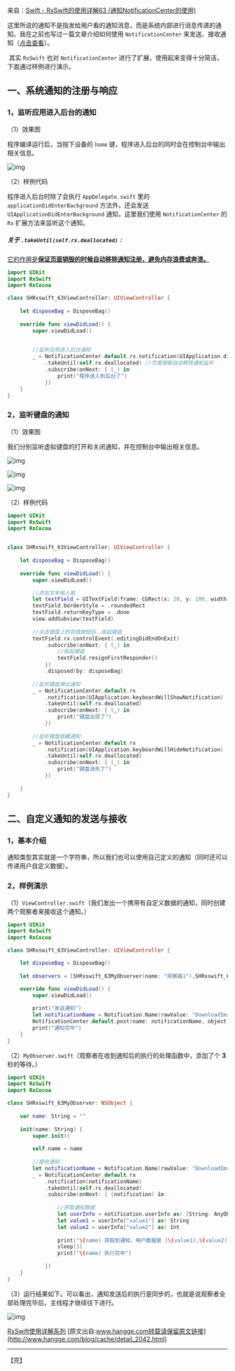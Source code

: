 来自：[Swift - RxSwift的使用详解63 (通知NotificationCenter的使用)](https://www.jianshu.com/p/6eec28e17be7)



​    这里所说的通知不是指发给用户看的通知消息，而是系统内部进行消息传递的通知。我在之前也写过一篇文章介绍如何使用 `NotificationCenter` 来发送、接收通知（[点击查看](http://www.hangge.com/blog/cache/detail_828.html)）。

​    其实 `RxSwift` 也对 `NotificationCenter` 进行了扩展，使用起来变得十分简洁，下面通过样例进行演示。



## 一、系统通知的注册与响应

### 1，监听应用进入后台的通知

（1）效果图

程序编译运行后，当按下设备的 `home` 键，程序进入后台的同时会在控制台中输出相关信息。

![img](https:////upload-images.jianshu.io/upload_images/3788243-bded1ef99139306b.png?imageMogr2/auto-orient/strip|imageView2/2/w/298)

（2）样例代码

程序进入后台时除了会执行 `AppDelegate.swift` 里的 `applicationDidEnterBackground` 方法外，还会发送 `UIApplicationDidEnterBackground` 通知，这里我们使用 `NotificationCenter` 的 `Rx` 扩展方法来监听这个通知。

##### 关于 `.takeUntil(self.rx.deallocated)：`
<u> 它的作用是**保证页面销毁的时候自动移除通知注册，避免内存浪费或奔溃。**</u>

```swift
import UIKit
import RxSwift
import RxCocoa

class SHRxswift_63ViewController: UIViewController {
    
    let disposeBag = DisposeBag()
    
    override func viewDidLoad() {
        super.viewDidLoad()

        
        //监听应用进入后台通知
        _ = NotificationCenter.default.rx.notification(UIApplication.didEnterBackgroundNotification)
            .takeUntil(self.rx.deallocated) //页面销毁自动移除通知监听
            .subscribe(onNext: { (_) in
                print("程序进入到后台了")
            })
    }
}
```



### 2，监听键盘的通知

（1）效果图

我们分别监听虚拟键盘的打开和关闭通知，并在控制台中输出相关信息。

![img](https://upload-images.jianshu.io/upload_images/3788243-28cdf11cd5bd5102.png?imageMogr2/auto-orient/strip|imageView2/2/w/243)



![img](https://upload-images.jianshu.io/upload_images/3788243-16acd6b3990d98ae.png?imageMogr2/auto-orient/strip|imageView2/2/w/243)



![img](https://upload-images.jianshu.io/upload_images/3788243-d27059bf0186409d.png?imageMogr2/auto-orient/strip|imageView2/2/w/251)

（2）样例代码

```swift
import UIKit
import RxSwift
import RxCocoa


class SHRxswift_63ViewController: UIViewController {
    
    let disposeBag = DisposeBag()
    
    override func viewDidLoad() {
        super.viewDidLoad()

        //添加文本输入框
        let textField = UITextField(frame: CGRect(x: 20, y: 100, width: 200, height: 30))
        textField.borderStyle = .roundedRect
        textField.returnKeyType = .done
        view.addSubview(textField)
        
        //点击键盘上的完成按钮后，收起键盘
        textField.rx.controlEvent(.editingDidEndOnExit)
            .subscribe(onNext: { (_) in
                //收起键盘
                textField.resignFirstResponder()
            })
            .disposed(by: disposeBag)
        
        //监听键盘弹出通知
        _ = NotificationCenter.default.rx
            .notification(UIApplication.keyboardWillShowNotification)
            .takeUntil(self.rx.deallocated)
            .subscribe(onNext: { (_) in
                print("键盘出现了")
            })
        
        //监听键盘隐藏通知
        _ = NotificationCenter.default.rx
            .notification(UIApplication.keyboardWillHideNotification)
            .takeUntil(self.rx.deallocated)
            .subscribe(onNext: { (_) in
                print("键盘消失了")
            })
        
    }
}
```





## 二、自定义通知的发送与接收

### 1，基本介绍

通知类型其实就是一个字符串，所以我们也可以使用自己定义的通知（同时还可以传递用户自定义数据）。

### 2，样例演示

（1）`ViewController.swift`（我们发出一个携带有自定义数据的通知，同时创建两个观察者来接收这个通知。）

```swift
import UIKit
import RxSwift
import RxCocoa

class SHRxswift_63ViewController: UIViewController {

    let disposeBag = DisposeBag()
    
    let observers = [SHRxswift_63MyObserver(name: "观察器1"),SHRxswift_63MyObserver(name: "观察器2")]

    override func viewDidLoad() {
        super.viewDidLoad()
        
        print("发送通知")
        let notificationName = Notification.Name(rawValue: "DownloadImageNotification")
        NotificationCenter.default.post(name: notificationName, object: self, userInfo: ["value1": "univer2012.com", "value2": 123456])
        print("通知完毕")
    }
}
```



（2）`MyObserver.swift`（观察者在收到通知后的执行的处理函数中，添加了个 **3** 秒的等待。）

```swift
import UIKit
import RxSwift
import RxCocoa

class SHRxswift_63MyObserver: NSObject {
    
    var name: String = ""
    
    init(name: String) {
        super.init()
        
        self.name = name
        
        //接收通知：
        let notificationName = Notification.Name(rawValue: "DownloadImageNotification")
        _ = NotificationCenter.default.rx
            .notification(notificationName)
            .takeUntil(self.rx.deallocated)
            .subscribe(onNext: { (notification) in
                
                //获取通知数据
                let userInfo = notification.userInfo as! [String: AnyObject]
                let value1 = userInfo["value1"] as! String
                let value2 = userInfo["value2"] as! Int
                
                print("\(name) 获取到通知，用户数据是 [\(value1),\(value2)]")
                sleep(3)
                print("\(name) 执行完毕")
                
            })
    }
}
```



（3）运行结果如下。可以看出，通知发送后的执行是同步的，也就是说观察者全部处理完毕后，主线程才继续往下进行。

![img](https://upload-images.jianshu.io/upload_images/3788243-678cc7afa69f92cc.png?imageMogr2/auto-orient/strip|imageView2/2/w/295)

[RxSwift使用详解系列](https://www.jianshu.com/p/f61a5a988590)
 [原文出自:www.hangge.com转载请保留原文链接](http://www.hangge.com/blog/cache/detail_2042.html)



---

【完】